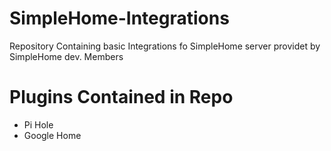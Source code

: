 # SimpleHome-Integrations
Repository Containing basic Integrations fo SimpleHome server providet by SimpleHome dev. Members

# Plugins Contained in Repo
* Pi Hole
* Google Home
